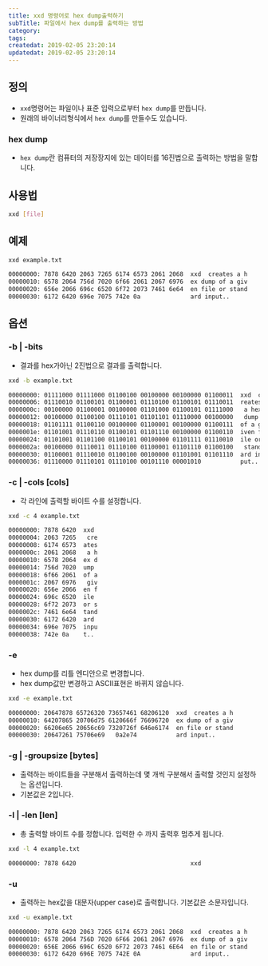 ```yaml
---
title: xxd 명령어로 hex dump출력하기
subTitle: 파일에서 hex dump를 출력하는 방법
category: 
tags: 
createdat: 2019-02-05 23:20:14
updatedat: 2019-02-05 23:20:14
---
```


## 정의

* `xxd`명령어는 파일이나 표준 입력으로부터 `hex dump`를 만듭니다.
* 원래의 바이너리형식에서 `hex dump`를 만들수도 있습니다.

### hex dump

* `hex dump`란 컴퓨터의 저장장지에 있는 데이터를 16진법으로 출력하는 방법을
  말합니다.

## 사용법

```bash
xxd [file]
```

## 예제

```bash
xxd example.txt
```

```bash
00000000: 7878 6420 2063 7265 6174 6573 2061 2068  xxd  creates a h
00000010: 6578 2064 756d 7020 6f66 2061 2067 6976  ex dump of a giv
00000020: 656e 2066 696c 6520 6f72 2073 7461 6e64  en file or stand
00000030: 6172 6420 696e 7075 742e 0a              ard input..
```

## 옵션

### -b | -bits

* 결과를 hex가아닌 2진법으로 결과를 출력합니다.

```bash
xxd -b example.txt
```

```bash
00000000: 01111000 01111000 01100100 00100000 00100000 01100011  xxd  c
00000006: 01110010 01100101 01100001 01110100 01100101 01110011  reates
0000000c: 00100000 01100001 00100000 01101000 01100101 01111000   a hex
00000012: 00100000 01100100 01110101 01101101 01110000 00100000   dump 
00000018: 01101111 01100110 00100000 01100001 00100000 01100111  of a g
0000001e: 01101001 01110110 01100101 01101110 00100000 01100110  iven f
00000024: 01101001 01101100 01100101 00100000 01101111 01110010  ile or
0000002a: 00100000 01110011 01110100 01100001 01101110 01100100   stand
00000030: 01100001 01110010 01100100 00100000 01101001 01101110  ard in
00000036: 01110000 01110101 01110100 00101110 00001010           put..
```

### -c | -cols [cols]

* 각 라인에 출력할 바이트 수를 설정합니다.

```bash
xxd -c 4 example.txt
```

```bash
00000000: 7878 6420  xxd 
00000004: 2063 7265   cre
00000008: 6174 6573  ates
0000000c: 2061 2068   a h
00000010: 6578 2064  ex d
00000014: 756d 7020  ump 
00000018: 6f66 2061  of a
0000001c: 2067 6976   giv
00000020: 656e 2066  en f
00000024: 696c 6520  ile 
00000028: 6f72 2073  or s
0000002c: 7461 6e64  tand
00000030: 6172 6420  ard 
00000034: 696e 7075  inpu
00000038: 742e 0a    t..
```

### -e

* hex dump를 리틀 엔디안으로 변경합니다. 
* hex dump값만 변경하고 ASCII표현은 바뀌지 않습니다.

```bash
xxd -e example.txt
```

```bash
00000000: 20647878 65726320 73657461 68206120  xxd  creates a h
00000010: 64207865 20706d75 6120666f 76696720  ex dump of a giv
00000020: 66206e65 20656c69 7320726f 646e6174  en file or stand
00000030: 20647261 75706e69   0a2e74           ard input..
```

### -g | -groupsize [bytes]

* 출력하는 바이트들을 구분해서 출력하는데 몇 개씩 구분해서 출력할 것인지
  설정하는 옵션입니다.
* 기본값은 2입니다.

### -l | -len [len]

* 총 출력할 바이트 수를 정합니다. 입력한 수 까지 출력후 멈추게 됩니다.

```bash
xxd -l 4 example.txt
```

```bash
00000000: 7878 6420                                xxd 
```

### -u

* 출력하는 hex값을 대문자(upper case)로 출력합니다. 기본값은 소문자입니다.

```bash
xxd -u example.txt
```

```bash
00000000: 7878 6420 2063 7265 6174 6573 2061 2068  xxd  creates a h
00000010: 6578 2064 756D 7020 6F66 2061 2067 6976  ex dump of a giv
00000020: 656E 2066 696C 6520 6F72 2073 7461 6E64  en file or stand
00000030: 6172 6420 696E 7075 742E 0A              ard input..
```
